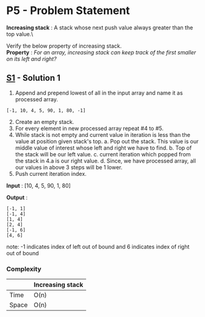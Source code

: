 # P5 - Problem Statement
<b>Increasing stack</b> : A stack whose next push value always greater than the top value.\

Verify the below property of increasing stack.\
<b>Property</b> : <i>For an array, increasing stack can keep track of the first smaller on its left and right?</i>

## [S1](https://github.com/Lakshitnagar/DS-ALGO/blob/master/ds/stack/p5/S1.java) - Solution 1
1. Append and prepend lowest of all in the input array and name it as processed array.
```
[-1, 10, 4, 5, 90, 1, 80, -1]
```
2. Create an empty stack.
3. For every element in new processed array repeat #4 to #5.
4. While stack is not empty and current value in iteration is less than the value at position given stack's top.
    a. Pop out the stack. This value is our middle value of interest whose left and right we have to find.
    b. Top of the stack will be our left value.
    c. current iteration which popped from the stack in 4.a is our right value.
    d. Since, we have processed array, all our values in above 3 steps will be 1 lower.
5. Push current iteration index.

<b>Input</b> :  [10, 4, 5, 90, 1, 80]

<b>Output</b> :
``` 
[-1, 1]
[-1, 4]
[1, 4]
[2, 4]
[-1, 6]
[4, 6]
```
note: -1 indicates index of left out of bound and 6 indicates index of right out of bound

### Complexity

|               | Increasing stack|
| ------------- | --------------- |
| Time          | O(n)            |
| Space         | O(n)            |
